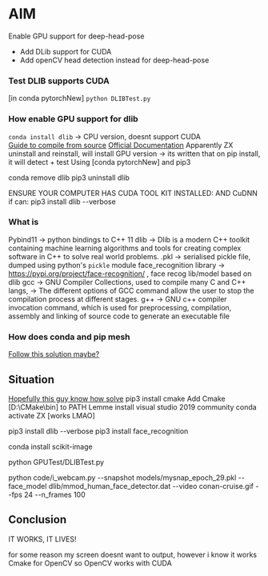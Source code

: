 # AIM
Enable GPU support for deep-head-pose
* Add DLib support for CUDA
* Add openCV head detection instead for deep-head-pose

### Test DLIB supports CUDA
[in conda pytorchNew]
`python DLIBTest.py`

### How enable GPU support for dlib
`conda install dlib` -> CPU version, doesnt support CUDA  
[Guide to compile from source](https://www.programmersought.com/article/3178189876/)
[Official Documentation](http://dlib.net/compile.html)
Apparently ZX uninstall and reinstall, will install GPU version
-> its written that on pip install, it will detect + test
Using [conda pytorchNew] and pip3

conda remove dlib
pip3 uninstall dlib

ENSURE YOUR COMPUTER HAS CUDA TOOL KIT INSTALLED: AND CuDNN if can:
pip3 install dlib --verbose


### What is
Pybind11 -> python bindings to C++ 11
dlib -> Dlib is a modern C++ toolkit containing machine learning algorithms and tools for creating complex software in C++ to solve real world problems.
.pkl -> serialised pickle file, dumped using python's `pickle` module
face_recognition library -> https://pypi.org/project/face-recognition/ , face recog lib/model based on dlib
gcc -> GNU Compiler Collections, used to compile many C and C++ langs, 
-> The different options of GCC command allow the user to stop the compilation process at different stages.
g++ -> GNU c++ compiler invocation command, which is used for preprocessing, compilation, assembly and linking of source code to generate an executable file

### How does conda and pip mesh

[Follow this solution maybe?](https://stackoverflow.com/questions/59350831/installing-dlib-with-python-3-8-windows-10-error)

## Situation
[Hopefully this guy know how solve](https://medium.com/analytics-vidhya/how-to-install-dlib-library-for-python-in-windows-10-57348ba1117f)
pip3 install cmake
Add Cmake [D:\CMake\bin] to PATH
Lemme install visual studio 2019 community
conda activate ZX [works LMAO]

pip3 install dlib --verbose
pip3 install face_recognition

conda install scikit-image

python GPUTest/DLIBTest.py

python code/i_webcam.py --snapshot models/mysnap_epoch_29.pkl --face_model dlib/mmod_human_face_detector.dat  --video conan-cruise.gif --fps 24
 --n_frames 100

## Conclusion
IT WORKS, IT LIVES!

for some reason my screen doesnt want to output, however i know it works
Cmake for OpenCV so OpenCV works with CUDA